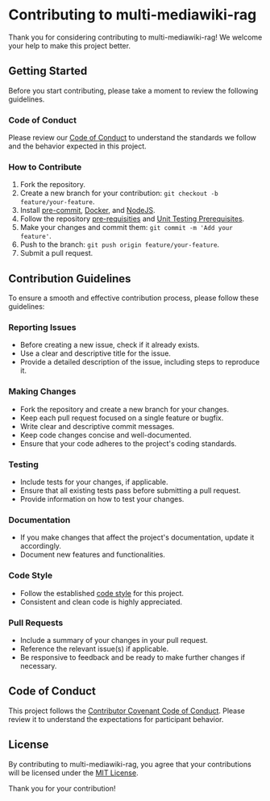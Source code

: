 # Contributing to multi-mediawiki-rag

Thank you for considering contributing to multi-mediawiki-rag! We welcome your help to make this project better.

## Getting Started

Before you start contributing, please take a moment to review the following guidelines.

### Code of Conduct

Please review our [Code of Conduct](CODE_OF_CONDUCT.md) to understand the standards we follow and the behavior expected in this project.

### How to Contribute

1. Fork the repository.
2. Create a new branch for your contribution: `git checkout -b feature/your-feature`.
3. Install [pre-commit](https://pre-commit.com/), [Docker](https://docs.docker.com/engine/install/), and [NodeJS](https://nodejs.org/en/download).
4. Follow the repository [pre-requisities](README.md#prerequisites) and [Unit Testing Prerequisites](README.md#unit-testing).
5. Make your changes and commit them: `git commit -m 'Add your feature'`.
6. Push to the branch: `git push origin feature/your-feature`.
7. Submit a pull request.

## Contribution Guidelines

To ensure a smooth and effective contribution process, please follow these guidelines:

### Reporting Issues

- Before creating a new issue, check if it already exists.
- Use a clear and descriptive title for the issue.
- Provide a detailed description of the issue, including steps to reproduce it.

### Making Changes

- Fork the repository and create a new branch for your changes.
- Keep each pull request focused on a single feature or bugfix.
- Write clear and descriptive commit messages.
- Keep code changes concise and well-documented.
- Ensure that your code adheres to the project's coding standards.

### Testing

- Include tests for your changes, if applicable.
- Ensure that all existing tests pass before submitting a pull request.
- Provide information on how to test your changes.

### Documentation

- If you make changes that affect the project's documentation, update it accordingly.
- Document new features and functionalities.

### Code Style

- Follow the established [code style](https://google.github.io/styleguide/pyguide.html) for this project.
- Consistent and clean code is highly appreciated.

### Pull Requests

- Include a summary of your changes in your pull request.
- Reference the relevant issue(s) if applicable.
- Be responsive to feedback and be ready to make further changes if necessary.

## Code of Conduct

This project follows the [Contributor Covenant Code of Conduct](CODE_OF_CONDUCT.md). Please review it to understand the expectations for participant behavior.

## License

By contributing to multi-mediawiki-rag, you agree that your contributions will be licensed under the [MIT License](LICENSE).

Thank you for your contribution!
